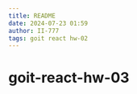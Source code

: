 ```yaml
---
title: README
date: 2024-07-23 01:59
author: II-777
tags: goit react hw-02
---
```


# goit-react-hw-03

